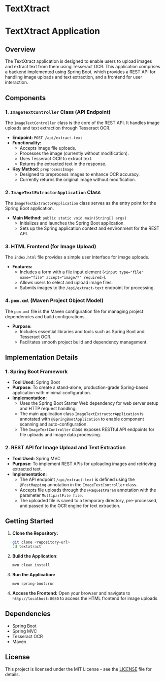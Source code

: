 # TextXtract
# TextXtract Application

## Overview

The TextXtract application is designed to enable users to upload images and extract text from them using Tesseract OCR. This application comprises a backend implemented using Spring Boot, which provides a REST API for handling image uploads and text extraction, and a frontend for user interaction.

## Components

### 1. `ImageTextController` Class (API Endpoint)

The `ImageTextController` class is the core of the REST API. It handles image uploads and text extraction through Tesseract OCR.

- **Endpoint:** `POST /api/extract-text`
- **Functionality:**
  - Accepts image file uploads.
  - Processes the image (currently without modification).
  - Uses Tesseract OCR to extract text.
  - Returns the extracted text in the response.
- **Key Method:** `preprocessImage`
  - Designed to preprocess images to enhance OCR accuracy.
  - Currently returns the original image without modification.

### 2. `ImageTextExtractorApplication` Class

The `ImageTextExtractorApplication` class serves as the entry point for the Spring Boot application.

- **Main Method:** `public static void main(String[] args)`
  - Initializes and launches the Spring Boot application.
  - Sets up the Spring application context and environment for the REST API.

### 3. HTML Frontend (for Image Upload)

The `index.html` file provides a simple user interface for image uploads.

- **Features:**
  - Includes a form with a file input element (`<input type="file" name="file" accept="image/*" required>`).
  - Allows users to select and upload image files.
  - Submits images to the `/api/extract-text` endpoint for processing.

### 4. `pom.xml` (Maven Project Object Model)

The `pom.xml` file is the Maven configuration file for managing project dependencies and build configurations.

- **Purpose:**
  - Includes essential libraries and tools such as Spring Boot and Tesseract OCR.
  - Facilitates smooth project build and dependency management.

## Implementation Details

### 1. Spring Boot Framework

- **Tool Used:** Spring Boot
- **Purpose:** To create a stand-alone, production-grade Spring-based application with minimal configuration.
- **Implementation:**
  - Uses the Spring Boot Starter Web dependency for web server setup and HTTP request handling.
  - The main application class `ImageTextExtractorApplication` is annotated with `@SpringBootApplication` to enable component scanning and auto-configuration.
  - The `ImageTextController` class exposes RESTful API endpoints for file uploads and image data processing.

### 2. REST API for Image Upload and Text Extraction

- **Tool Used:** Spring MVC
- **Purpose:** To implement REST APIs for uploading images and retrieving extracted text.
- **Implementation:**
  - The API endpoint `/api/extract-text` is defined using the `@PostMapping` annotation in the `ImageTextController` class.
  - Accepts file uploads through the `@RequestParam` annotation with the parameter `MultipartFile file`.
  - The uploaded file is saved to a temporary directory, pre-processed, and passed to the OCR engine for text extraction.

## Getting Started

1. **Clone the Repository:**
   ```bash
   git clone <repository-url>
   cd textxtract
   ```

2. **Build the Application:**
   ```bash
   mvn clean install
   ```

3. **Run the Application:**
   ```bash
   mvn spring-boot:run
   ```

4. **Access the Frontend:**
   Open your browser and navigate to `http://localhost:8080` to access the HTML frontend for image uploads.

## Dependencies

- Spring Boot
- Spring MVC
- Tesseract OCR
- Maven

## License

This project is licensed under the MIT License - see the [LICENSE](LICENSE) file for details.
